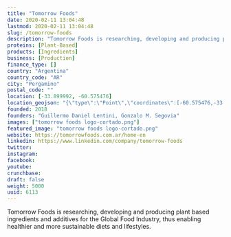 ```yaml
---
title: "Tomorrow Foods"
date: 2020-02-11 13:04:48
lastmod: 2020-02-11 13:04:48
slug: /tomorrow-foods
description: "Tomorrow Foods is researching, developing and producing plant based ingredients and additives for the Global Food Industry, thus enabling healthier and more sustainable diets and lifestyles."
proteins: [Plant-Based]
products: [Ingredients]
business: [Production]
finance_type: []
country: "Argentina"
country_code: "AR"
city: "Pergamino"
postal_code: ""
location: [-33.899992, -60.575476]
location_geojson: "{\"type\":\"Point\",\"coordinates\":[-60.575476,-33.899992]}"
founded: 2018
founders: "Guillermo Daniel Lentini, Gonzalo M. Segovia"
images: ["tomorrow foods logo-cortado.png"]
featured_image: "tomorrow foods logo-cortado.png"
website: https://tomorrowfoods.com.ar/home-en
linkedin: https://www.linkedin.com/company/tomorrow-foods
twitter: 
instagram: 
facebook: 
youtube: 
crunchbase: 
draft: false
weight: 5000
uuid: 6113
---
```

Tomorrow Foods is researching, developing and producing plant based ingredients and additives for the Global Food Industry, thus enabling healthier and more sustainable diets and lifestyles.
